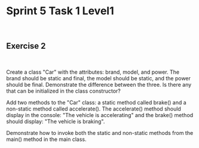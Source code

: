 # Sprint 5 Task 1 Level1

<br/>

## Exercise 2

<br/>

Create a class "Car" with the attributes: brand, model, and power. The brand should be static and final, the model should be static, and the power should be final. Demonstrate the difference between the three. Is there any that can be initialized in the class constructor?

Add two methods to the "Car" class: a static method called brake() and a non-static method called accelerate(). The accelerate() method should display in the console: "The vehicle is accelerating" and the brake() method should display: "The vehicle is braking".

Demonstrate how to invoke both the static and non-static methods from the main() method in the main class.